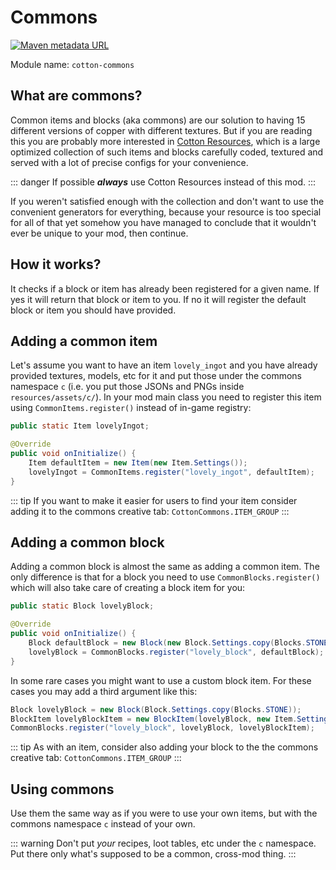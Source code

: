 # Commons

[![Maven metadata URL](https://img.shields.io/maven-metadata/v/http/server.bbkr.space:8081/artifactory/libs-release/io/github/cottonmc/cotton/cotton-commons/maven-metadata.xml.svg)](http://server.bbkr.space:8081/artifactory/libs-release/io/github/cottonmc/cotton/cotton-commons)

Module name: `cotton-commons`

## What are commons?

Common items and blocks (aka commons) are our solution to having 15
different versions of copper with different textures. But if you are
reading this you are probably more interested in
[Cotton Resources](/cotton-resources/), which is a large optimized
collection of such items and blocks carefully coded, textured and 
served with a lot of precise configs for your convenience. 

::: danger
If possible ***always*** use Cotton Resources instead of this mod.
:::

If you weren't satisfied enough with the collection and don't want to
use the convenient generators for everything, because your resource
is too special for all of that yet somehow you have managed to
conclude that it wouldn't ever be unique to your mod, then continue.

## How it works?

It checks if a block or item has already been registered for a given
name. If yes it will return that block or item to you. If no it will
register the default block or item you should have provided.

## Adding a common item

Let's assume you want to have an item `lovely_ingot` and you have
already provided textures, models, etc for it and put those under the
commons namespace `c` (i.e. you put those JSONs and PNGs inside
`resources/assets/c/`). In your mod main class you need to register
this item using `CommonItems.register()` instead of in-game registry:

``` java
public static Item lovelyIngot;

@Override
public void onInitialize() {
    Item defaultItem = new Item(new Item.Settings());
    lovelyIngot = CommonItems.register("lovely_ingot", defaultItem);
}
```

::: tip
If you want to make it easier for users to find your item consider
adding it to the commons creative tab: `CottonCommons.ITEM_GROUP`
:::

## Adding a common block

Adding a common block is almost the same as adding a common item. The
only difference is that for a block you need to use
`CommonBlocks.register()` which will also take care of creating a
block item for you:

``` java
public static Block lovelyBlock;

@Override
public void onInitialize() {
    Block defaultBlock = new Block(new Block.Settings.copy(Blocks.STONE)));
    lovelyBlock = CommonBlocks.register("lovely_block", defaultBlock);
}
```

In some rare cases you might want to use a custom block item. For
these cases you may add a third argument like this:

``` java
Block lovelyBlock = new Block(Block.Settings.copy(Blocks.STONE));
BlockItem lovelyBlockItem = new BlockItem(lovelyBlock, new Item.Settings());
CommonBlocks.register("lovely_block", lovelyBlock, lovelyBlockItem);
```

::: tip
As with an item, consider also adding your block to the the commons
creative tab: `CottonCommons.ITEM_GROUP`
:::

## Using commons

Use them the same way as if you were to use your own items, but with
the commons namespace `c` instead of your own.

::: warning
Don't put *your* recipes, loot tables, etc under the `c` namespace.
Put there only what's supposed to be a common, cross-mod thing.
:::
